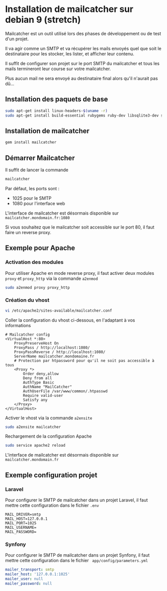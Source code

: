# Installation de mailcatcher sur debian 9 (stretch)

Mailcatcher est un outil utilisé lors des phases de développement ou de test d'un projet.

Il va agir comme un SMTP et va récupérer les mails envoyés quel que soit le destinataire pour les stocker, les lister, et afficher leur contenu.

Il suffit de configurer son projet sur le port SMTP du mailcatcher et tous les mails termineront leur course sur votre mailcatcher. 

Plus aucun mail ne sera envoyé au destinataire final alors qu'il n'aurait pas dû...

## Installation des paquets de base 
```bash
sudo apt-get install linux-headers-$(uname -r)
sudo apt-get install build-essential rubygems ruby-dev libsqlite3-dev sqlite3
```

## Installation de mailcatcher
```bash
gem install mailcatcher
```

## Démarrer Mailcatcher
Il suffit de lancer la commande
```bash
mailcatcher
```
Par défaut, les ports sont :
- 1025 pour le SMTP
- 1080 pour l'interface web


L'interface de mailcatcher est désormais disponible sur ```mailcatcher.mondomain.fr:1080```

Si vous souhaitez que le mailcatcher soit accessible sur le port 80, il faut faire un reverse proxy.

## Exemple pour Apache
### Activation des modules 
Pour utiliser Apache en mode reverse proxy, il faut activer deux modules ```proxy``` et ```proxy_http``` via la commande ```a2enmod```
```bash
sudo a2enmod proxy proxy_http
```

### Création du vhost
```bash
vi /etc/apache2/sites-available/mailcatcher.conf
```
Coller la configuration du vhost ci-dessous, en l'adaptant à vos informations
```apacheconfig
# Mailcatcher config
<VirtualHost *:80>
    ProxyPreserveHost On
    ProxyPass / http://localhost:1080/
    ProxyPassReverse / http://localhost:1080/
    ServerName mailcatcher.mondomaine.fr
    # Protection par htpassword pour qu'il ne soit pas accessible à tous
    <Proxy *>
        Order deny,allow
        Deny from all
        AuthType Basic
        AuthName "MailCatcher"
        AuthUserFile /var/www/common/.htpasswd
        Require valid-user
        Satisfy any
    </Proxy>
</VirtualHost>
```

Activer le vhost via la commande ```a2ensite```
```bash
sudo a2ensite mailcatcher
```

Rechargement de la configuration Apache
```bash
sudo service apache2 reload
```
L'interface de mailcatcher est désormais disponible sur ```mailcatcher.mondomain.fr```

## Exemple configuration projet
### Laravel
Pour configurer le SMTP de mailcatcher dans un projet Laravel, il faut mettre cette configuration dans le fichier ```.env```
```
MAIL_DRIVER=smtp
MAIL_HOST=127.0.0.1
MAIL_PORT=1025
MAIL_USERNAME=
MAIL_PASSWORD=
```

### Synfony
Pour configurer le SMTP de mailcatcher dans un projet Synfony, il faut mettre cette configuration dans le fichier ``` app/config/parameters.yml```
```yaml
mailer_transport: smtp
mailer_host: '127.0.0.1:1025'
mailer_user: null
mailer_password: null
```

